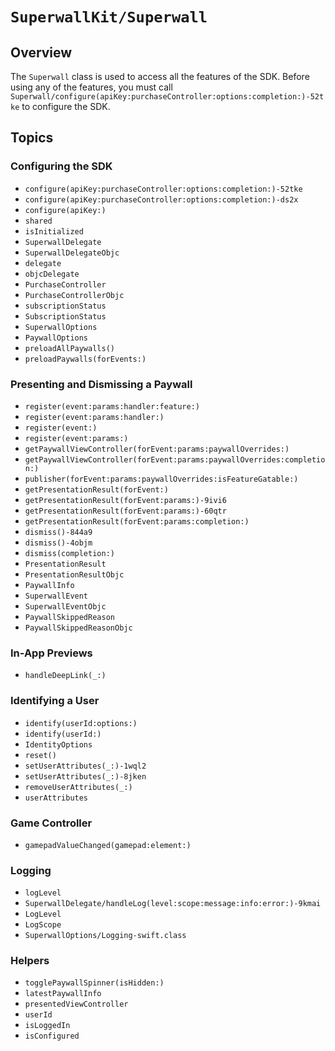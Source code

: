 # ``SuperwallKit/Superwall``

## Overview

The ``Superwall`` class is used to access all the features of the SDK. Before using any of the features, you must call ``Superwall/configure(apiKey:purchaseController:options:completion:)-52tke`` to configure the SDK.

## Topics

### Configuring the SDK

- ``configure(apiKey:purchaseController:options:completion:)-52tke``
- ``configure(apiKey:purchaseController:options:completion:)-ds2x``
- ``configure(apiKey:)``
- ``shared``
- ``isInitialized``
- ``SuperwallDelegate``
- ``SuperwallDelegateObjc``
- ``delegate``
- ``objcDelegate``
- ``PurchaseController``
- ``PurchaseControllerObjc``
- ``subscriptionStatus``
- ``SubscriptionStatus``
- ``SuperwallOptions``
- ``PaywallOptions``
- ``preloadAllPaywalls()``
- ``preloadPaywalls(forEvents:)``

### Presenting and Dismissing a Paywall

- ``register(event:params:handler:feature:)``
- ``register(event:params:handler:)``
- ``register(event:)``
- ``register(event:params:)``
- ``getPaywallViewController(forEvent:params:paywallOverrides:)``
- ``getPaywallViewController(forEvent:params:paywallOverrides:completion:)``
- ``publisher(forEvent:params:paywallOverrides:isFeatureGatable:)``
- ``getPresentationResult(forEvent:)``
- ``getPresentationResult(forEvent:params:)-9ivi6``
- ``getPresentationResult(forEvent:params:)-60qtr``
- ``getPresentationResult(forEvent:params:completion:)``
- ``dismiss()-844a9``
- ``dismiss()-4objm``
- ``dismiss(completion:)``
- ``PresentationResult``
- ``PresentationResultObjc``
- ``PaywallInfo``
- ``SuperwallEvent``
- ``SuperwallEventObjc``
- ``PaywallSkippedReason``
- ``PaywallSkippedReasonObjc``

### In-App Previews

- ``handleDeepLink(_:)``

### Identifying a User

- ``identify(userId:options:)``
- ``identify(userId:)``
- ``IdentityOptions``
- ``reset()``
- ``setUserAttributes(_:)-1wql2``
- ``setUserAttributes(_:)-8jken``
- ``removeUserAttributes(_:)``
- ``userAttributes``

### Game Controller

- ``gamepadValueChanged(gamepad:element:)``

### Logging

- ``logLevel``
- ``SuperwallDelegate/handleLog(level:scope:message:info:error:)-9kmai``
- ``LogLevel``
- ``LogScope``
- ``SuperwallOptions/Logging-swift.class``

### Helpers
- ``togglePaywallSpinner(isHidden:)``
- ``latestPaywallInfo``
- ``presentedViewController``
- ``userId``
- ``isLoggedIn``
- ``isConfigured``
